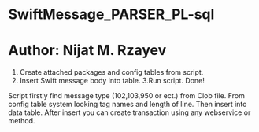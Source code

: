 # SwiftMessage_PARSER_PL-sql
# Author: Nijat M. Rzayev
1. Create attached packages and config tables from script.
2. Insert Swift message body into table.
3.Run script.
Done!

Script firstly find message type (102,103,950 or ect.) from Clob file.
From config table system looking tag names and length of line.
Then insert into data table.
After insert you can create transaction using any webservice or method.

